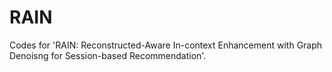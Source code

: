 # RAIN
Codes for 'RAIN: Reconstructed-Aware In-context Enhancement with Graph Denoisng for Session-based Recommendation'.


